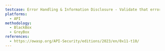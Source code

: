 ```yaml
---
testcase: Error Handling & Information Disclosure - Validate that error messages do not leak stack traces, internal IPs, file paths, or sensitive logic details; check for generic error responses
platforms: 
  - API
methodology: 
  - BlackBox
  - GreyBox
references:
  - https://owasp.org/API-Security/editions/2023/en/0x11-t10/
---
```

